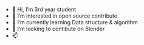 - 👋 Hi, I’m 3rd year student 
- 👀 I’m interested in open source contribute
- 🌱 I’m currently learning Data structure & algorithm
- 💞️ I’m looking to contibute on Blender
- 📫

<!---
yprateek136/yprateek136 is a ✨ special ✨ repository because its `README.md` (this file) appears on your GitHub profile.
You can click the Preview link to take a look at your changes.
--->
